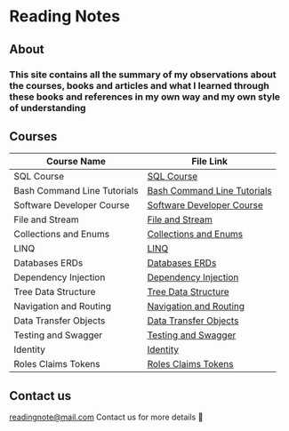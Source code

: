# Reading Notes

## About

### This site contains all the summary of my observations about the courses, books and articles and what I learned through these books and references in my own way and my own style of understanding

## Courses

| Course Name                 | File Link                                                     |
|-----------------------------|---------------------------------------------------------------|
| SQL Course                  | [SQL Course](./SQL-Course.md)                                 |
| Bash Command Line Tutorials | [Bash Command Line Tutorials](./CLI-Course.md)                |
| Software Developer Course   | [Software Developer Course](./Software-Development-Course.md) |
| File and Stream | [File and Stream](./File-Stream.md) |
|Collections and Enums| [Collections and Enums](./Collections-Enums.md) |
|LINQ| [LINQ](./LINQ.md) |
|Databases ERDs| [Databases ERDs](./Databases-ERDs.md) |
|Dependency Injection| [Dependency Injection](./Dependency-Injection.md) |
|Tree Data Structure| [Tree Data Structure](./Tree-Data-Structure.md) |
|Navigation and Routing| [Navigation and Routing](./Navigation-Routing.md) |
|Data Transfer Objects| [Data Transfer Objects](./Data-Transfer-Objects.md) |
|Testing and Swagger|[Testing and Swagger](./Testing-and-Swagger.md)|
|Identity|[Identity](./Identity.md)|
|Roles Claims Tokens|[Roles Claims Tokens](./Roles-Claims-Tokens.md)|

## Contact us

readingnote@mail.com Contact us for more details :email:
    